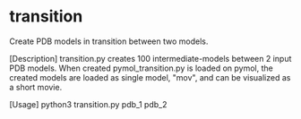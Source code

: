 # transition
Create PDB models in transition between two models.

[Description]
transition.py creates 100 intermediate-models between 2 input PDB models. 
When created pymol_transition.py is loaded on pymol, the created models are loaded as single model, "mov", and can be visualized as a short movie.

[Usage]
python3 transition.py pdb_1 pdb_2
